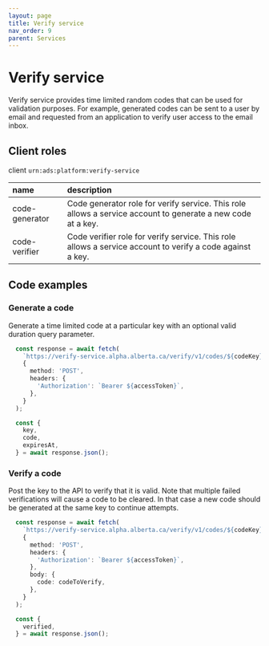 ```yaml
---
layout: page
title: Verify service
nav_order: 9
parent: Services
---
```


# Verify service
Verify service provides time limited random codes that can be used for validation purposes. For example, generated codes can be sent to a user by email and requested from an application to verify user access to the email inbox.

## Client roles
client `urn:ads:platform:verify-service`

| name | description |
|:-|:-|
| code-generator | Code generator role for verify service. This role allows a service account to generate a new code at a key. |
| code-verifier | Code verifier role for verify service. This role allows a service account to verify a code against a key. |

## Code examples
### Generate a code
Generate a time limited code at a particular key with an optional valid duration query parameter.

```typescript
  const response = await fetch(
    `https://verify-service.alpha.alberta.ca/verify/v1/codes/${codeKey}?expireIn=${validMinutes}`,
    {
      method: 'POST',
      headers: {
        'Authorization': `Bearer ${accessToken}`,
      },
    }
  );

  const {
    key,
    code,
    expiresAt,
  } = await response.json();
```

### Verify a code
Post the key to the API to verify that it is valid. Note that multiple failed verifications will cause a code to be cleared. In that case a new code should be generated at the same key to continue attempts.

```typescript
  const response = await fetch(
    `https://verify-service.alpha.alberta.ca/verify/v1/codes/${codeKey}`,
    {
      method: 'POST',
      headers: {
        'Authorization': `Bearer ${accessToken}`,
      },
      body: {
        code: codeToVerify,
      },
    }
  );

  const {
    verified,
  } = await response.json();
```
